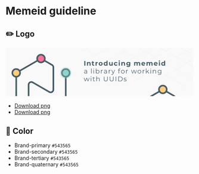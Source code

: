 # Memeid guideline

## :pencil2: Logo


![](other-file-formats/memeid-assets.png)

* [Download png](other-file-formats/memeid-logo.png)
* [Download png](other-file-formats/memeid-logo.svg)


## :orange_book: Color

- Brand-primary    `#543565`
- Brand-secondary  `#543565`
- Brand-tertiary   `#543565`
- Brand-quaternary `#543565`